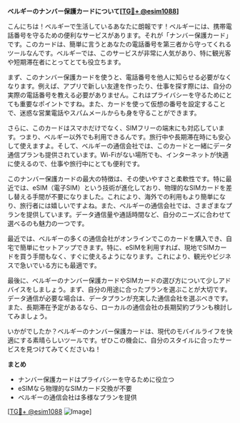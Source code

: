 **ベルギーのナンバー保護カードについて[[TG💪+ @esim1088](https://t.me/s/esim1088)]**

こんにちは！ベルギーで生活しているあなたに朗報です！ベルギーには、携帯電話番号を守るための便利なサービスがあります。それが「ナンバー保護カード」です。このカードは、簡単に言うとあなたの電話番号を第三者から守ってくれるツールなんです。ベルギーでは、このサービスが非常に人気があり、特に観光客や短期滞在者にとってとても役立ちます。

まず、このナンバー保護カードを使うと、電話番号を他人に知らせる必要がなくなります。例えば、アプリで新しい友達を作ったり、仕事を探す際には、自分の実際の電話番号を教える必要がありません。これはプライバシーを守るためにとても重要なポイントですね。また、カードを使って仮想の番号を設定することで、迷惑な営業電話やスパムメールからも身を守ることができます。

さらに、このカードはスマホだけでなく、SIMフリーの端末にも対応しています。つまり、ベルギー以外でも利用できるんです。旅行中や長期滞在時にも安心して使えますよ。そして、ベルギーの通信会社では、このカードと一緒にデータ通信プランも提供されています。Wi-Fiがない場所でも、インターネットが快適に使えるので、仕事や旅行中にとても便利です。

このナンバー保護カードの最大の特徴は、その使いやすさと柔軟性です。特に最近では、eSIM（電子SIM）という技術が進化しており、物理的なSIMカードを差し替える手間が不要になりました。これにより、海外での利用もより簡単になり、旅行者には嬉しいですよね。また、ベルギーの通信会社では、さまざまなプランを提供しています。データ通信量や通話時間など、自分のニーズに合わせて選べるのも魅力の一つです。

最近では、ベルギーの多くの通信会社がオンラインでこのカードを購入でき、自宅で簡単にセットアップできます。特に、eSIMを利用すれば、現地でSIMカードを買う手間もなく、すぐに使えるようになります。これにより、観光やビジネスで急いでいる方にも最適です。

最後に、ベルギーのナンバー保護カードやSIMカードの選び方について少しアドバイスをしましょう。まず、自分の用途に合ったプランを選ぶことが大切です。データ通信が必要な場合は、データプランが充実した通信会社を選ぶべきです。また、長期滞在予定があるなら、ローカルの通信会社の長期契約プランも検討してみましょう。

いかがでしたか？ベルギーのナンバー保護カードは、現代のモバイルライフを快適にする素晴らしいツールです。ぜひこの機会に、自分のスタイルに合ったサービスを見つけてみてくださいね！

**まとめ**
- ナンバー保護カードはプライバシーを守るために役立つ
- eSIMなら物理的なSIMカード交換が不要
- ベルギーの通信会社は多様なプランを提供

[[TG💪+ @esim1088](https://t.me/s/esim1088) ![Image](https://i.postimg.cc/Y0z9fWf4/image.png)]